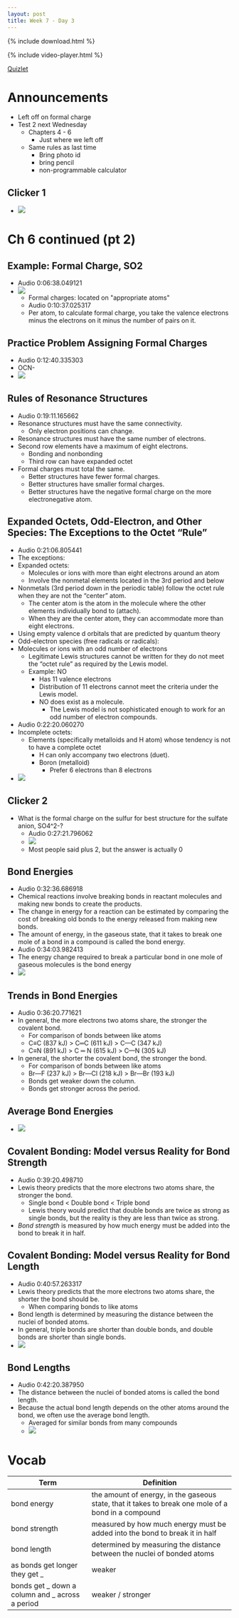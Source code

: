 ```yaml
---
layout: post
title: Week 7 - Day 3
---
```


{% include download.html %}

{% include video-player.html %}

<script>
  new AudioNavigator({videoId:"Udy4_F5rpNY"});
</script>

[Quizlet](https://quizlet.com/_2l40gx)

# Announcements

+ Left off on formal charge
+ Test 2 next Wednesday
  + Chapters 4 - 6
    + Just where we left off
  + Same rules as last time
    + Bring photo id
    + bring pencil
    + non-programmable calculator

## Clicker 1

+ ![](../../../assets/2016-09-30-week-7-day-3-3b922.png)

# Ch 6 continued (pt 2)

## Example: Formal Charge, SO2

+ Audio 0:06:38.049121
+ ![](../../../assets/2016-09-30-week-7-day-3-c0d17.png)
  + Formal charges: located on "appropriate atoms"
  + Audio 0:10:37.025317
  + Per atom, to calculate formal charge, you take the valence electrons minus the electrons on it minus the number of pairs on it.

## Practice Problem Assigning Formal Charges

+ Audio 0:12:40.335303
+ OCN-
+ ![](../../../assets/2016-09-30-week-7-day-3-59e5e.png)

## Rules of Resonance Structures

+ Audio 0:19:11.165662
+ Resonance structures must have the same connectivity.
  + Only electron positions can change.
+ Resonance structures must have the same number of electrons.
+ Second row elements have a maximum of eight electrons.
  + Bonding and nonbonding
  + Third row can have expanded octet
+ Formal charges must total the same.
  + Better structures have fewer formal charges.
  + Better structures have smaller formal charges.
  + Better structures have the negative formal charge on the more electronegative atom.

## Expanded Octets, Odd-Electron, and Other Species: The Exceptions to the Octet “Rule”

+ Audio 0:21:06.805441
+ The exceptions:
+ Expanded octets:
  + Molecules or ions with more than eight electrons around an atom
  + Involve the nonmetal elements located in the 3rd period
and below
+ Nonmetals (3rd period down in the periodic table) follow the
octet rule when they are not the “center” atom.
  + The center atom is the atom in the molecule where the
  other elements individually bond to (attach).
  + When they are the center atom, they can accommodate more than eight electrons.
+ Using empty valence d orbitals that are predicted by
quantum theory
+ Odd-electron species (free radicals or radicals):
+ Molecules or ions with an odd number of electrons
  + Legitimate Lewis structures cannot be written for they do not meet the “octet rule” as required by the Lewis model.
  + Example: NO
    + Has 11 valence electrons
    + Distribution of 11 electrons cannot meet the criteria under the Lewis model.
    + NO does exist as a molecule.
      + The Lewis model is not sophisticated enough to work for an odd number of electron compounds.
+ Audio 0:22:20.060270
+ Incomplete octets:
  + Elements (specifically metalloids and H atom) whose tendency is not to have a complete octet
    + H can only accompany two electrons (duet).
    + Boron (metalloid)
      + Prefer 6 electrons than 8 electrons
+ ![](../../../assets/2016-09-30-week-7-day-3-94170.png)

## Clicker 2

+ What is the formal charge on the sulfur for best structure for the sulfate anion, SO4^2-?
  + Audio 0:27:21.796062
  + ![](../../../assets/2016-09-30-week-7-day-3-ef25e.png)
  + Most people said plus 2, but the answer is actually 0

## Bond Energies

+ Audio 0:32:36.686918
+ Chemical reactions involve breaking bonds in
reactant molecules and making new bonds to
create the products.
+ The change in energy for a reaction can be
estimated by comparing the cost of breaking old
bonds to the energy released from making new
bonds.
+ The amount of energy, in the gaseous state, that it
takes to break one mole of a bond in a compound is called the bond energy.
+ Audio 0:34:03.982413
+ The energy change required to break a particular bond in one mole of gaseous molecules is the bond energy
+ ![](../../../assets/2016-09-30-week-7-day-3-02de3.png)

## Trends in Bond Energies

+ Audio 0:36:20.771621
+ In general, the more electrons two atoms share, the
stronger the covalent bond.
  + For comparison of bonds between like atoms
  + C≡C (837 kJ) > C═C (611 kJ) > C—C (347 kJ)
  + C≡N (891 kJ) > C ═ N (615 kJ) > C—N (305 kJ)
+ In general, the shorter the covalent bond, the stronger
the bond.
  + For comparison of bonds between like atoms
  + Br—F (237 kJ) > Br—Cl (218 kJ) > Br—Br (193 kJ)
  + Bonds get weaker down the column.
  + Bonds get stronger across the period.

## Average Bond Energies

+ ![](../../../assets/2016-09-30-week-7-day-3-537b9.png)

## Covalent Bonding: Model versus Reality for Bond Strength

+ Audio 0:39:20.498710
+ Lewis theory predicts that the more electrons two atoms
share, the stronger the bond.
  + Single bond < Double bond < Triple bond
  + Lewis theory would predict that double bonds are twice as strong as single bonds, but the reality is they are less than twice as strong.
+ *Bond strength* is measured by how much energy must be
added into the bond to break it in half.

## Covalent Bonding: Model versus Reality for Bond Length

+ Audio 0:40:57.263317
+ Lewis theory predicts that the more electrons two atoms share, the shorter the bond should be.
  + When comparing bonds to like atoms
+ Bond length is determined by measuring the distance between the nuclei of bonded atoms.
+ In general, triple bonds are shorter than double bonds, and double bonds are shorter than single bonds.
+ ![](../../../assets/2016-09-30-week-7-day-3-e6a78.png)

## Bond Lengths

+ Audio 0:42:20.387950
+ The distance between the nuclei of bonded atoms is
called the bond length.
+ Because the actual bond length depends on the other
atoms around the bond, we often use the average
bond length.
  + Averaged for similar bonds from many compounds
  + ![](../../../assets/2016-09-30-week-7-day-3-9dd7b.png)

# Vocab

| Term | Definition |
| --- | --- |
| bond energy | the amount of energy, in the gaseous state, that it takes to break one mole of a bond in a compound |
| bond strength | measured by how much energy must be added into the bond to break it in half |
| bond length | determined by measuring the distance between the nuclei of bonded atoms |
| as bonds get longer they get _ | weaker |
| bonds get _ down a column and _ across a period | weaker / stronger |
